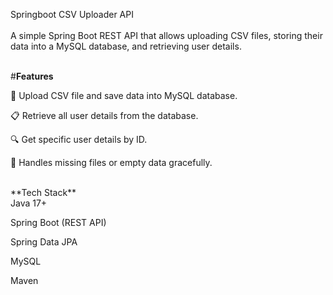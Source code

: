 Springboot CSV Uploader API
<br> <br>
A simple Spring Boot REST API that allows uploading CSV files, storing their data into a MySQL database, and retrieving user details.
<br><br>

#**Features**

📂 Upload CSV file and save data into MySQL database.

📋 Retrieve all user details from the database.

🔍 Get specific user details by ID.

🚫 Handles missing files or empty data gracefully.

<br>
**Tech Stack**
<br>
Java 17+

Spring Boot (REST API)

Spring Data JPA

MySQL

Maven


